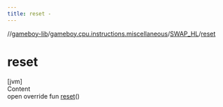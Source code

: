 ```yaml
---
title: reset -
---
```

//[gameboy-lib](../../index.md)/[gameboy.cpu.instructions.miscellaneous](../index.md)/[SWAP_HL](index.md)/[reset](reset.md)



# reset  
[jvm]  
Content  
open override fun [reset](reset.md)()  




